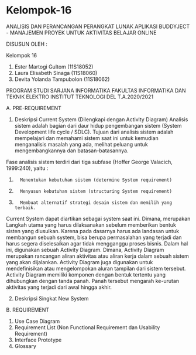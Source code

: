 # Kelompok-16

ANALISIS DAN PERANCANGAN PERANGKAT LUNAK 
APLIKASI BUDDYJECT - MANAJEMEN PROYEK UNTUK AKTIVITAS BELAJAR ONLINE


DISUSUN OLEH :

Kelompok 16
1.	Ester Martogi Gultom (11S18052)
2.	Laura Elisabeth Sinaga (11S18060)
3.	Devita Yolanda Tampubolon (11S18062)



PROGRAM STUDI SARJANA INFORMATIKA
FAKULTAS INFORMATIKA DAN TEKNIK ELEKTRO
INSTITUT TEKNOLOGI DEL
T.A.2020/2021


A.	PRE-REQUIREMENT
1.	Deskripsi Current System (Dilengkapi dengan Activity Diagram)
Analisis sistem adalah bagian dari daur hidup pengembangan sistem (System Development life cycle / SDLC). Tujuan dari analisis sistem adalah mempelajari dan memahami sistem saat ini untuk kemudian menganalisis masalah yang ada, melihat peluang untuk mengembangkannya dan batasan-batasannya.

Fase analisis sistem terdiri dari tiga subfase (Hoffer George Valacich, 1999:240), yaitu :
1.       Menentukan kebutuhan sistem (determine System requirement)
2.       Menyusun kebutuhan sistem (structuring System requirement)
3.       Membuat alternatif strategi desain sistem dan memilih yang terbaik.

Current System dapat diartikan sebagai system saat ini. Dimana, merupakan Langkah utama yang harus dilaksanakan sebelum memberikan bentuk sisten yang diusulkan. Karena pada dasarnya harus ada landasan untuk membangun sebuah system, bisa berupa permasalahan yang terjadi dan harus segera diselesaikan agar tidak mengganggu proses bisnis.
Dalam hal ini, digunakan sebuah Activity Diagram.  Dimana, Activity Diagram merupakan rancangan aliran aktivitas atau aliran kerja dalam sebuah sistem yang akan dijalankan. Activity Diagram juga digunakan untuk mendefinisikan atau mengelompokan aluran tampilan dari sistem tersebut. Activity Diagram memiliki komponen dengan bentuk tertentu yang dihubungkan dengan tanda panah. Panah tersebut mengarah ke-urutan aktivitas yang terjadi dari awal hingga akhir.


2.	Deskripsi Singkat New System


B.	REQUIREMENT
1.	Use Case Diagram
2.	Requirement List (Non Functional Requirement dan Usability Requirement)
3.	Interface Prototype
4.	Glossary
